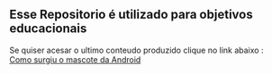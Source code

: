 <h2>Esse Repositorio é utilizado para objetivos educacionais</h2>

<p>Se quiser acesar o ultimo conteudo produzido clique no link abaixo :<br><a href="https://tapedm.github.io/html-css/Challenges/d010/ex001.html" target="_blank">Como surgiu o mascote da Android</a></p>
